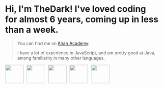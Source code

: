 <h1>Hi, I'm TheDark! I've loved coding for almost 6 years, coming up in less than a week.</h1>

>
> You can find me on <a href="https://www.khanacademy.org/profile/OnlyTheDark/projects">Khan Academy</a>.
>
> I have a lot of experience in JavaScript, and am pretty good at Java, among familiarity in many other languages.
>
<div align="center" style="display: flex;gap: 10px;">
    <img src="https://cdn.jsdelivr.net/gh/devicons/devicon/icons/javascript/javascript-original.svg" height="60px" />
    <img src="https://cdn.jsdelivr.net/gh/devicons/devicon/icons/python/python-original.svg" height="60px" />
    <img src="https://cdn.jsdelivr.net/gh/devicons/devicon/icons/java/java-original.svg" height="60px" />
    <img src="https://cdn.jsdelivr.net/gh/devicons/devicon/icons/html5/html5-original.svg" height="60px" />
    <img src="https://cdn.cdnlogo.com/logos/c/18/css.svg" height="60px" />
</div>
